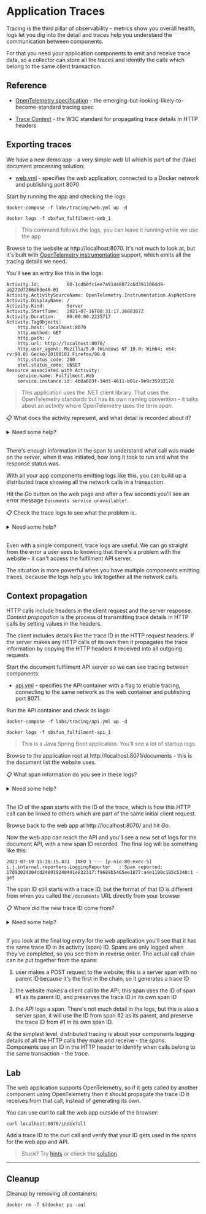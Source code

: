 # Application Traces

Tracing is the third pillar of observability - metrics show you overall health, logs let you dig into the detail and traces help you understand the communication between components.

For that you need your application components to emit and receive trace data, so a collector can store all the traces and identify the calls which belong to the same client transaction.

## Reference

- [OpenTelemetry specification](https://github.com/open-telemetry/opentelemetry-specification/blob/main/specification/overview.md) - the emerging-but-looking-likely-to-become-standard tracing spec

- [Trace Context](https://www.w3.org/TR/trace-context/) - the W3C standard for propagating trace details in HTTP headers

## Exporting traces

We have a new demo app - a very simple web UI which is part of the (fake) document processing solution:

- [web.yml](./web.yml) - specifies the web application, connected to a Docker network and publishing port 8070

Start by running the app and checking the logs:

```
docker-compose -f labs/tracing/web.yml up -d

docker logs -f obsfun_fulfilment-web_1
```

> This command follows the logs, you can leave it running while we use the app

Browse to the website at http://localhost:8070. It's not much to look at, but it's built with [OpenTelemetry instrumentation](https://opentelemetry.io/docs/concepts/instrumenting/) support, which emits all the tracing details we need.

You'll see an entry like this in the logs:

```
Activity.Id:          00-1cdb0fc1ee7a91448072c6d391106dd9-ab272d7266d63e46-01
Activity.ActivitySourceName: OpenTelemetry.Instrumentation.AspNetCore
Activity.DisplayName: /
Activity.Kind:        Server
Activity.StartTime:   2021-07-16T08:31:17.1688367Z
Activity.Duration:    00:00:00.2235717
Activity.TagObjects:
    http.host: localhost:8070
    http.method: GET
    http.path: /
    http.url: http://localhost:8070/
    http.user_agent: Mozilla/5.0 (Windows NT 10.0; Win64; x64; rv:90.0) Gecko/20100101 Firefox/90.0
    http.status_code: 200
    otel.status_code: UNSET
Resource associated with Activity:
    service.name: Fulfilment.Web
    service.instance.id: 4b8a603f-34d3-4611-b01c-9e9c35932170
```

> This application uses the .NET client library. That uses the OpenTelemetry standards but has its own naming convention - it talks about an _activity_ where OpenTelemetry uses the term _span_.

📋 What does the activity represent, and what detail is recorded about it?

<details>
  <summary>Need some help?</summary>

This activity represents a call to the web server.

In each case there's ID to idenfity the span (activity), together with the kind of work, start time and duration.

Tags are used to store key details about the span - these are server calls so they record the HTTP method, URL path, response code etc.

</details><br/>

There's enough information in the span to understand what call was made on the server, when it was initiated, how long it took to run and what the response status was. 

With all your app components emitting logs like this, you can build up a distributed trace showing all the network calls in a transaction.

Hit the _Go_ button on the web page and after a few seconds you'll see an error message `Documents service unavailable!`.

📋 Check the trace logs to see what the problem is.

<details>
  <summary>Need some help?</summary>

Scroll up past the error messages in the logs and you'll see a trace like this:

```
Activity.DisplayName: HTTP GET
Activity.Kind:        Client
Activity.StartTime:   2021-07-19T15:13:36.1289362Z
Activity.Duration:    00:00:10.0518450
Activity.TagObjects:
    http.method: GET
    http.host: fulfilment-api
    http.url: http://fulfilment-api/documents
    otel.status_code: ERROR
    otel.status_description: Resource temporarily unavailable
```

This is a client activity, which means the span records details of the web component making an HTTP call to another component. The tags tell you the web app is trying to call `http://fulfilment-api/documents`, but the response is an error.

</details><br/>

Even with a single component, trace logs are useful. We can go straight from the error a user sees to knowing that there's a problem with the website - it can't access the fulfilment API server.

The situation is more powerful when you have multiple components emitting traces, because the logs help you link together all the network calls. 

## Context propagation

HTTP calls include headers in the client request and the server response. _Context propagation_ is the process of transmitting trace details in HTTP calls by setting values in the headers.

The client includes details like the trace ID in the HTTP request headers. If the server makes any HTTP calls of its own then it propagates the trace information by copying the HTTP headers it received into all outgoing requests.

Start the document fulfilment API server so we can see tracing between components:

- [api.yml](./api.yml) - specifies the API container with a flag to enable tracing, connecting to the same network as the web container and publishing port 8071.

Run the API container and check its logs:

```
docker-compose -f labs/tracing/api.yml up -d

docker logs -f obsfun_fulfilment-api_1
```

> This is a Java Spring Boot application. You'll see a lot of startup logs.

Browse to the application root at http://localhost:8071/documents - this is the document list the website uses.

📋 What span information do you see in these logs?

<details>
  <summary>Need some help?</summary>

This application doesn't print all the trace details in logs, but there is some interesting information there. 

The last few logs will have lines like this:

```
2021-07-19 15:27:52.048 DEBUG 1 --- [p-nio-80-exec-3] fulfilment.api.DocumentsController       : ** GET /documents called in trace id: ab5e7e2261cfc919, with baggage: null
...
2021-07-19 15:27:52.095  INFO 1 --- [p-nio-80-exec-3] i.j.internal.reporters.LoggingReporter   : Span reported: ab5e7e2261cfc919:ab5e7e2261cfc919:0:1 - get
```

The first log prints a trace ID, and the last log states that a span has been reported. 

</details><br/>

The ID of the span starts with the ID of the trace, which is how this HTTP call can be linked to others which are part of the same initial client request.

Browse back to the web app at http://localhost:8070/ and hit _Go_.

Now the web app can reach the API and you'll see a new set of logs for the document API, with a new span ID recorded. The final log will be something like this:

```
2021-07-19 15:38:15.431  INFO 1 --- [p-nio-80-exec-5] i.j.internal.reporters.LoggingReporter   : Span reported: 17d93024304cd248919240491e832317:f9689b5465ee1877:a4e1100c185c5340:1 - get
```

The span ID still starts with a trace ID, but the format of that ID is different from when you called the `/documents` URL directly from your browser

📋 Where did the new trace ID come from?

<details>
  <summary>Need some help?</summary>

This time the API wasn't the first client call - the website is the first call in the chain, and the API is next.

Check the trace logs in the web container to find the trace ID from your API log:

```
# Ctrl-C to exit the logs of the API

docker logs obsfun_fulfilment-web_1
```

Scroll up to the client trace where the web application calls the API, and you'll see an entry like this:

```
Activity.Id:          00-17d93024304cd248919240491e832317-a4e1100c185c5340-01
Activity.ParentId:    00-17d93024304cd248919240491e832317-a4ff2ebe2e663c4c-01
Activity.ActivitySourceName: OpenTelemetry.Instrumentation.Http
Activity.DisplayName: HTTP GET
Activity.Kind:        Client
Activity.StartTime:   2021-07-19T15:38:15.4166205Z
Activity.Duration:    00:00:00.0174145
Activity.TagObjects:
    http.method: GET
    http.host: fulfilment-api
    http.url: http://fulfilment-api/documents
    http.status_code: 200
```

This time the API call has succeeded, and the trace ID component of the activity ID matches the one in the API logs, `17d93024304cd248919240491e832317` in this case.

</details><br/>

If you look at the final log entry for the web application you'll see that it has the same trace ID in its activity (span) ID. Spans are only logged when they've completed, so you see them in reverse order. The actual call chain can be put together from the spans:

1. user makes a POST request to the website; this is a server span with no parent ID because it's the first in the chain, so it generates a trace ID

2. the website makes a client call to the API; this span uses the ID of span #1 as its parent ID, and preserves the trace ID in its own span ID

3. the API logs a span. There's not much detail in the logs, but this is also a server span, it will use the ID from span #2 as its parent, and preserve the trace ID from #1 in its own span ID.

At the simplest level, distributed tracing is about your components logging details of all the HTTP calls they make and receive - the _spans_. Components use an ID in the HTTP header to identify when calls belong to the same transaction - the _trace_.

## Lab

The web application supports OpenTelemetry, so if it gets called by another component using OpenTelemetry then it should propagate the trace ID it receives from that call, instead of generating its own.

You can use curl to call the web app outside of the browser:

```
curl localhost:8070/index?all
```

Add a trace ID to the curl call and verify that your ID gets used in the spans for the web app and API.

> Stuck? Try [hints](hints.md) or check the [solution](solution.md).

___
## Cleanup

Cleanup by removing all containers:

```
docker rm -f $(docker ps -aq)
```